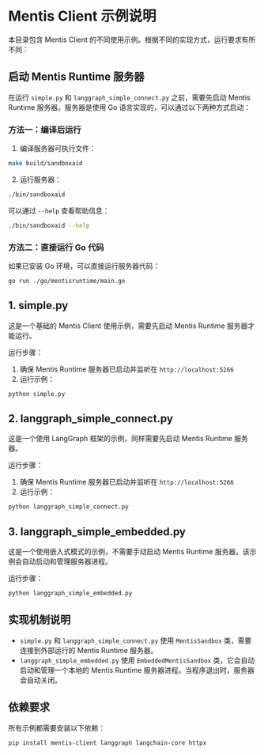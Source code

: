 # Mentis Client 示例说明

本目录包含 Mentis Client 的不同使用示例。根据不同的实现方式，运行要求有所不同：

## 启动 Mentis Runtime 服务器

在运行 `simple.py` 和 `langgraph_simple_connect.py` 之前，需要先启动 Mentis Runtime 服务器。服务器是使用 Go 语言实现的，可以通过以下两种方式启动：

### 方法一：编译后运行

1. 编译服务器可执行文件：
```bash
make build/sandboxaid
```

2. 运行服务器：
```bash
./bin/sandboxaid
```

可以通过 `--help` 查看帮助信息：
```bash
./bin/sandboxaid --help
```

### 方法二：直接运行 Go 代码

如果已安装 Go 环境，可以直接运行服务器代码：
```bash
go run ./go/mentisruntime/main.go
```

## 1. simple.py

这是一个基础的 Mentis Client 使用示例，需要先启动 Mentis Runtime 服务器才能运行。

运行步骤：
1. 确保 Mentis Runtime 服务器已启动并监听在 `http://localhost:5266`
2. 运行示例：
```bash
python simple.py
```

## 2. langgraph_simple_connect.py

这是一个使用 LangGraph 框架的示例，同样需要先启动 Mentis Runtime 服务器。

运行步骤：
1. 确保 Mentis Runtime 服务器已启动并监听在 `http://localhost:5266`
2. 运行示例：
```bash
python langgraph_simple_connect.py
```

## 3. langgraph_simple_embedded.py

这是一个使用嵌入式模式的示例，不需要手动启动 Mentis Runtime 服务器。该示例会自动启动和管理服务器进程。

运行步骤：
```bash
python langgraph_simple_embedded.py
```

## 实现机制说明

- `simple.py` 和 `langgraph_simple_connect.py` 使用 `MentisSandbox` 类，需要连接到外部运行的 Mentis Runtime 服务器。
- `langgraph_simple_embedded.py` 使用 `EmbeddedMentisSandbox` 类，它会自动启动和管理一个本地的 Mentis Runtime 服务器进程。当程序退出时，服务器会自动关闭。

## 依赖要求

所有示例都需要安装以下依赖：
```bash
pip install mentis-client langgraph langchain-core httpx
``` 